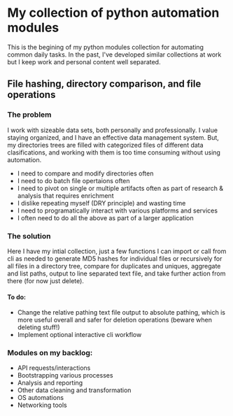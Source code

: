 # My collection of python automation modules

This is the begining of my python modules collection for automating common daily tasks. In the past, I've developed similar collections at work but I keep work and personal content well separated.

## File hashing, directory comparison, and file operations 

### The problem
I work with sizeable data sets, both personally and professionally. I value staying organized, and I have an effective data management system. But, my directories trees are filled with categorized files of different data clasifications, and working with them is too time consuming without using automation.

* I need to compare and modify directories often 
* I need to do batch file opertaions often
* I need to pivot on single or multiple artifacts often as part of research & analysis that requires enrichment
* I dislike repeating myself (DRY principle) and wasting time
* I need to programatically interact with various platforms and services
* I often need to do all the above as part of a larger application

### The solution
Here I have my intial collection, just a few functions I can import or call from cli as needed to generate MD5 hashes for individual files or recursively for all files in a directory tree, compare for duplicates and uniques, aggregate and list paths, output to line separated text file, and take further action from there (for now just delete). 

#### To do:
* Change the relative pathing text file output to absolute pathing, which is more useful overall and safer for deletion operations (beware when deleting stuff!)
* Implement optional interactive cli workflow 

### Modules on my backlog:

* API requests/interactions
* Bootstrapping various processes
* Analysis and reporting
* Other data cleaning and transformation
* OS automations
* Networking tools

